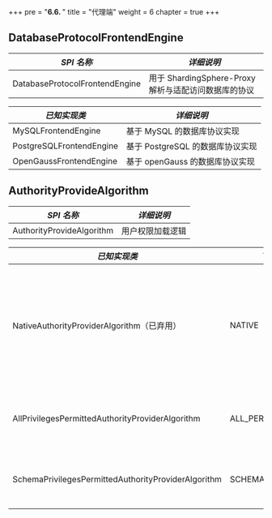 +++
pre = "<b>6.6. </b>"
title = "代理端"
weight = 6
chapter = true
+++

## DatabaseProtocolFrontendEngine

| *SPI 名称*                       | *详细说明*                                      |
| ------------------------------- | ---------------------------------------------- |
| DatabaseProtocolFrontendEngine  | 用于 ShardingSphere-Proxy 解析与适配访问数据库的协议 |

| *已知实现类*               | *详细说明*                      |
| ------------------------ | ---------------------------- |
| MySQLFrontendEngine      | 基于 MySQL 的数据库协议实现      |
| PostgreSQLFrontendEngine | 基于 PostgreSQL 的数据库协议实现 |
| OpenGaussFrontendEngine  | 基于 openGauss 的数据库协议实现   |

## AuthorityProvideAlgorithm

| *SPI 名称*                       | *详细说明*                    |
| ------------------------------- | ---------------------------- |
| AuthorityProvideAlgorithm       | 用户权限加载逻辑                |

| *已知实现类*                                          | *Type*           | *详细说明*                                                                          |
|-----------------------------------------------------| ---------------- |----------------------------------------------------------------------------------- |
| NativeAuthorityProviderAlgorithm（已弃用）            | NATIVE           | 基于后端数据库存取 server.yaml 中配置的权限信息。如果用户不存在，则自动创建用户并默认赋予最高权限  |
| AllPrivilegesPermittedAuthorityProviderAlgorithm    | ALL_PERMITTED    | 默认授予所有权限（不鉴权），不会与实际数据库交互                                            |
| SchemaPrivilegesPermittedAuthorityProviderAlgorithm | SCHEMA_PERMITTED | 通过属性 user-schema-mappings 配置的权限                                               |
